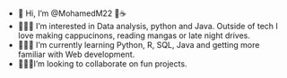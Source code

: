 - 👋 Hi, I’m @MohamedM22 🥸☕️
- 👨🏾‍💻 I’m interested in Data analysis, python and Java. Outside of tech I love making cappucinons, reading mangas or late night drives. 
- 👨🏾‍🔧 I’m currently learning Python, R, SQL, Java and getting more familiar with Web development.
- 👨🏾‍🔬I’m looking to collaborate on fun projects.


<!---
MohamedM22/MohamedM22 is a ✨ special ✨ repository because its `README.md` (this file) appears on your GitHub profile.
You can click the Preview link to take a look at your changes.
--->
